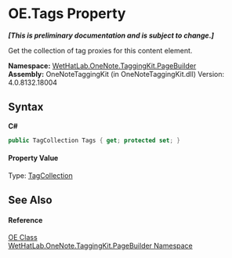 # OE.Tags Property 
 _**\[This is preliminary documentation and is subject to change.\]**_

Get the collection of tag proxies for this content element.

**Namespace:**&nbsp;<a href="56352230-71f2-f4b7-63a8-983965663af5">WetHatLab.OneNote.TaggingKit.PageBuilder</a><br />**Assembly:**&nbsp;OneNoteTaggingKit (in OneNoteTaggingKit.dll) Version: 4.0.8132.18004

## Syntax

**C#**<br />
``` C#
public TagCollection Tags { get; protected set; }
```


#### Property Value
Type: <a href="690c2dc2-ed96-3d88-635a-e04151eea12b">TagCollection</a>

## See Also


#### Reference
<a href="6d00c7e2-1ce9-f79b-727b-125206c5880d">OE Class</a><br /><a href="56352230-71f2-f4b7-63a8-983965663af5">WetHatLab.OneNote.TaggingKit.PageBuilder Namespace</a><br />